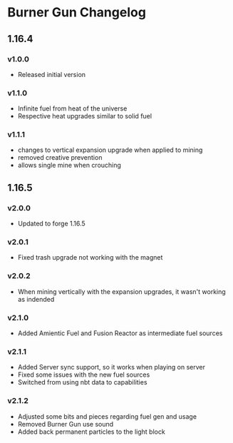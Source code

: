 # Burner Gun Changelog

## 1.16.4
### v1.0.0
- Released initial version
### v1.1.0
- Infinite fuel from heat of the universe
- Respective heat upgrades similar to solid fuel
### v1.1.1
- changes to vertical expansion upgrade when applied to mining
- removed creative prevention
- allows single mine when crouching
## 1.16.5
### v2.0.0
- Updated to forge 1.16.5
### v2.0.1
- Fixed trash upgrade not working with the magnet
### v2.0.2
- When mining vertically with the expansion upgrades, it wasn't working as indended
### v2.1.0
- Added Amientic Fuel and Fusion Reactor as intermediate fuel sources
### v2.1.1
- Added Server sync support, so it works when playing on server
- Fixed some issues with the new fuel sources
- Switched from using nbt data to capabilities
### v2.1.2
- Adjusted some bits and pieces regarding fuel gen and usage
- Removed Burner Gun use sound
- Added back permanent particles to the light block